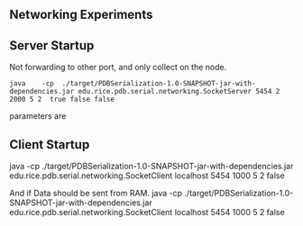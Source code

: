 Networking Experiments
----------------------





Server Startup 
--------------


Not forwarding to other port, and only collect on the node. 



	java    -cp  ./target/PDBSerialization-1.0-SNAPSHOT-jar-with-dependencies.jar edu.rice.pdb.serial.networking.SocketServer 5454 2 2000 5 2  true false false 


parameters are 









Client Startup 
--------------

java  -cp  ./target/PDBSerialization-1.0-SNAPSHOT-jar-with-dependencies.jar edu.rice.pdb.serial.networking.SocketClient localhost 5454 1000 5 2 false 



And if Data should be sent from RAM. 
java  -cp  ./target/PDBSerialization-1.0-SNAPSHOT-jar-with-dependencies.jar edu.rice.pdb.serial.networking.SocketClient localhost 5454 1000 5 2 false 


